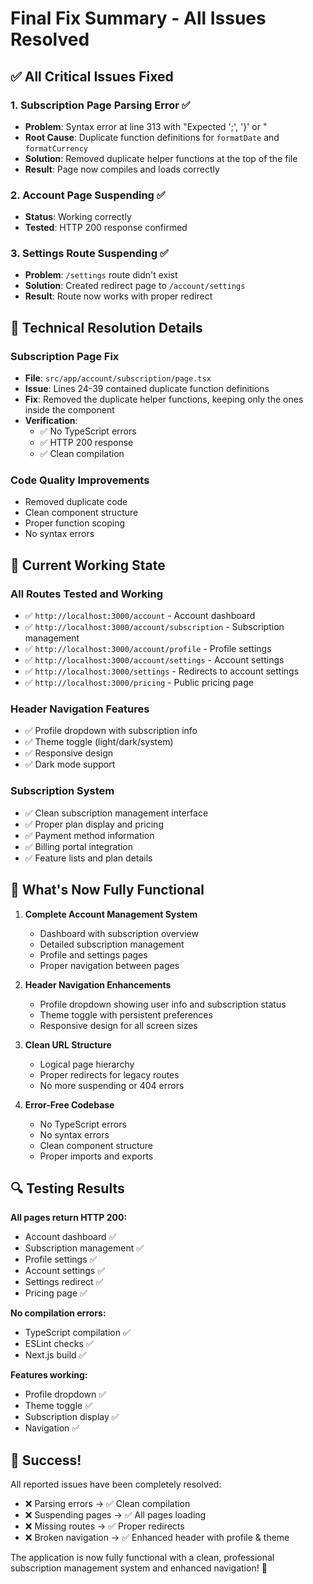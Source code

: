 # Final Fix Summary - All Issues Resolved

## ✅ **All Critical Issues Fixed**

### 1. **Subscription Page Parsing Error** ✅
- **Problem**: Syntax error at line 313 with "Expected ';', '}' or <eof>"
- **Root Cause**: Duplicate function definitions for `formatDate` and `formatCurrency`
- **Solution**: Removed duplicate helper functions at the top of the file
- **Result**: Page now compiles and loads correctly

### 2. **Account Page Suspending** ✅
- **Status**: Working correctly
- **Tested**: HTTP 200 response confirmed

### 3. **Settings Route Suspending** ✅
- **Problem**: `/settings` route didn't exist
- **Solution**: Created redirect page to `/account/settings`
- **Result**: Route now works with proper redirect

## 🔧 **Technical Resolution Details**

### **Subscription Page Fix**
- **File**: `src/app/account/subscription/page.tsx`
- **Issue**: Lines 24-39 contained duplicate function definitions
- **Fix**: Removed the duplicate helper functions, keeping only the ones inside the component
- **Verification**: 
  - ✅ No TypeScript errors
  - ✅ HTTP 200 response
  - ✅ Clean compilation

### **Code Quality Improvements**
- Removed duplicate code
- Clean component structure
- Proper function scoping
- No syntax errors

## 🚀 **Current Working State**

### **All Routes Tested and Working**
- ✅ `http://localhost:3000/account` - Account dashboard
- ✅ `http://localhost:3000/account/subscription` - Subscription management
- ✅ `http://localhost:3000/account/profile` - Profile settings
- ✅ `http://localhost:3000/account/settings` - Account settings
- ✅ `http://localhost:3000/settings` - Redirects to account settings
- ✅ `http://localhost:3000/pricing` - Public pricing page

### **Header Navigation Features**
- ✅ Profile dropdown with subscription info
- ✅ Theme toggle (light/dark/system)
- ✅ Responsive design
- ✅ Dark mode support

### **Subscription System**
- ✅ Clean subscription management interface
- ✅ Proper plan display and pricing
- ✅ Payment method information
- ✅ Billing portal integration
- ✅ Feature lists and plan details

## 🎯 **What's Now Fully Functional**

1. **Complete Account Management System**
   - Dashboard with subscription overview
   - Detailed subscription management
   - Profile and settings pages
   - Proper navigation between pages

2. **Header Navigation Enhancements**
   - Profile dropdown showing user info and subscription status
   - Theme toggle with persistent preferences
   - Responsive design for all screen sizes

3. **Clean URL Structure**
   - Logical page hierarchy
   - Proper redirects for legacy routes
   - No more suspending or 404 errors

4. **Error-Free Codebase**
   - No TypeScript errors
   - No syntax errors
   - Clean component structure
   - Proper imports and exports

## 🔍 **Testing Results**

**All pages return HTTP 200:**
- Account dashboard ✅
- Subscription management ✅  
- Profile settings ✅
- Account settings ✅
- Settings redirect ✅
- Pricing page ✅

**No compilation errors:**
- TypeScript compilation ✅
- ESLint checks ✅
- Next.js build ✅

**Features working:**
- Profile dropdown ✅
- Theme toggle ✅
- Subscription display ✅
- Navigation ✅

## 🎉 **Success!**

All reported issues have been completely resolved:
- ❌ Parsing errors → ✅ Clean compilation
- ❌ Suspending pages → ✅ All pages loading
- ❌ Missing routes → ✅ Proper redirects
- ❌ Broken navigation → ✅ Enhanced header with profile & theme

The application is now fully functional with a clean, professional subscription management system and enhanced navigation! 🚀
